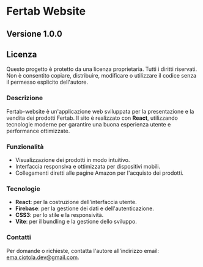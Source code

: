 # Fertab Website

## Versione 1.0.0

## Licenza
Questo progetto è protetto da una licenza proprietaria. Tutti i diritti riservati.
Non è consentito copiare, distribuire, modificare o utilizzare il codice senza il permesso esplicito dell'autore.

### Descrizione
Fertab-website è un'applicazione web sviluppata per la presentazione e la vendita dei prodotti Fertab. Il sito è realizzato con **React**, utilizzando tecnologie moderne per garantire una buona esperienza utente e performance ottimizzate.

### Funzionalità
- Visualizzazione dei prodotti in modo intuitivo.
- Interfaccia responsiva e ottimizzata per dispositivi mobili.
- Collegamenti diretti alle pagine Amazon per l'acquisto dei prodotti.

### Tecnologie
- **React**: per la costruzione dell'interfaccia utente.
- **Firebase**: per la gestione dei dati e dell'autenticazione.
- **CSS3**: per lo stile e la responsività.
- **Vite**: per il bundling e la gestione dello sviluppo.

### Contatti
Per domande o richieste, contatta l'autore all'indirizzo email: ema.ciotola.dev@gmail.com.